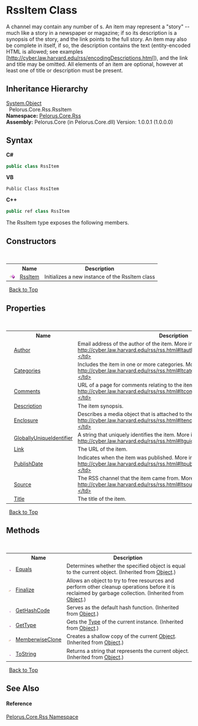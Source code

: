 # RssItem Class
 

A channel may contain any number of <item>s. An item may represent a "story" -- much like a story in a newspaper or magazine; if so its description is a synopsis of the story, and the link points to the full story. An item may also be complete in itself, if so, the description contains the text (entity-encoded HTML is allowed; see examples [http://cyber.law.harvard.edu/rss/encodingDescriptions.html]), and the link and title may be omitted. All elements of an item are optional, however at least one of title or description must be present.


## Inheritance Hierarchy
<a href="http://msdn2.microsoft.com/en-us/library/e5kfa45b" target="_blank">System.Object</a><br />&nbsp;&nbsp;Pelorus.Core.Rss.RssItem<br />
**Namespace:**&nbsp;<a href="683C06D0">Pelorus.Core.Rss</a><br />**Assembly:**&nbsp;Pelorus.Core (in Pelorus.Core.dll) Version: 1.0.0.1 (1.0.0.0)

## Syntax

**C#**<br />
``` C#
public class RssItem
```

**VB**<br />
``` VB
Public Class RssItem
```

**C++**<br />
``` C++
public ref class RssItem
```

The RssItem type exposes the following members.


## Constructors
&nbsp;<table><tr><th></th><th>Name</th><th>Description</th></tr><tr><td>![Public method](media/pubmethod.gif "Public method")</td><td><a href="1C675D39">RssItem</a></td><td>
Initializes a new instance of the RssItem class</td></tr></table>&nbsp;
<a href="#rssitem-class">Back to Top</a>

## Properties
&nbsp;<table><tr><th></th><th>Name</th><th>Description</th></tr><tr><td>![Public property](media/pubproperty.gif "Public property")</td><td><a href="23EA727A">Author</a></td><td>
Email address of the author of the item. More info at http://cyber.law.harvard.edu/rss/rss.html#ltauthorgtSubelementOfLtitemgt.</td></tr><tr><td>![Public property](media/pubproperty.gif "Public property")</td><td><a href="B7F98BF6">Categories</a></td><td>
Includes the item in one or more categories. More info at http://cyber.law.harvard.edu/rss/rss.html#ltcategorygtSubelementOfLtitemgt.</td></tr><tr><td>![Public property](media/pubproperty.gif "Public property")</td><td><a href="9028CB7E">Comments</a></td><td>
URL of a page for comments relating to the item. More info at http://cyber.law.harvard.edu/rss/rss.html#ltcommentsgtSubelementOfLtitemgt.</td></tr><tr><td>![Public property](media/pubproperty.gif "Public property")</td><td><a href="C1A2EEBD">Description</a></td><td>
The item synopsis.</td></tr><tr><td>![Public property](media/pubproperty.gif "Public property")</td><td><a href="F0055E02">Enclosure</a></td><td>
Describes a media object that is attached to the item. More info at http://cyber.law.harvard.edu/rss/rss.html#ltenclosuregtSubelementOfLtitemgt.</td></tr><tr><td>![Public property](media/pubproperty.gif "Public property")</td><td><a href="6B6656C7">GloballyUniqueIdentifier</a></td><td>
A string that uniquely identifies the item. More info at http://cyber.law.harvard.edu/rss/rss.html#ltguidgtSubelementOfLtitemgt.</td></tr><tr><td>![Public property](media/pubproperty.gif "Public property")</td><td><a href="AC0F7B35">Link</a></td><td>
The URL of the item.</td></tr><tr><td>![Public property](media/pubproperty.gif "Public property")</td><td><a href="EFDFDCE8">PublishDate</a></td><td>
Indicates when the item was published. More info at http://cyber.law.harvard.edu/rss/rss.html#ltpubdategtSubelementOfLtitemgt.</td></tr><tr><td>![Public property](media/pubproperty.gif "Public property")</td><td><a href="C44F6EC3">Source</a></td><td>
The RSS channel that the item came from. More info at http://cyber.law.harvard.edu/rss/rss.html#ltsourcegtSubelementOfLtitemgt.</td></tr><tr><td>![Public property](media/pubproperty.gif "Public property")</td><td><a href="78B24AF8">Title</a></td><td>
The title of the item.</td></tr></table>&nbsp;
<a href="#rssitem-class">Back to Top</a>

## Methods
&nbsp;<table><tr><th></th><th>Name</th><th>Description</th></tr><tr><td>![Public method](media/pubmethod.gif "Public method")</td><td><a href="http://msdn2.microsoft.com/en-us/library/bsc2ak47" target="_blank">Equals</a></td><td>
Determines whether the specified object is equal to the current object.
 (Inherited from <a href="http://msdn2.microsoft.com/en-us/library/e5kfa45b" target="_blank">Object</a>.)</td></tr><tr><td>![Protected method](media/protmethod.gif "Protected method")</td><td><a href="http://msdn2.microsoft.com/en-us/library/4k87zsw7" target="_blank">Finalize</a></td><td>
Allows an object to try to free resources and perform other cleanup operations before it is reclaimed by garbage collection.
 (Inherited from <a href="http://msdn2.microsoft.com/en-us/library/e5kfa45b" target="_blank">Object</a>.)</td></tr><tr><td>![Public method](media/pubmethod.gif "Public method")</td><td><a href="http://msdn2.microsoft.com/en-us/library/zdee4b3y" target="_blank">GetHashCode</a></td><td>
Serves as the default hash function.
 (Inherited from <a href="http://msdn2.microsoft.com/en-us/library/e5kfa45b" target="_blank">Object</a>.)</td></tr><tr><td>![Public method](media/pubmethod.gif "Public method")</td><td><a href="http://msdn2.microsoft.com/en-us/library/dfwy45w9" target="_blank">GetType</a></td><td>
Gets the <a href="http://msdn2.microsoft.com/en-us/library/42892f65" target="_blank">Type</a> of the current instance.
 (Inherited from <a href="http://msdn2.microsoft.com/en-us/library/e5kfa45b" target="_blank">Object</a>.)</td></tr><tr><td>![Protected method](media/protmethod.gif "Protected method")</td><td><a href="http://msdn2.microsoft.com/en-us/library/57ctke0a" target="_blank">MemberwiseClone</a></td><td>
Creates a shallow copy of the current <a href="http://msdn2.microsoft.com/en-us/library/e5kfa45b" target="_blank">Object</a>.
 (Inherited from <a href="http://msdn2.microsoft.com/en-us/library/e5kfa45b" target="_blank">Object</a>.)</td></tr><tr><td>![Public method](media/pubmethod.gif "Public method")</td><td><a href="http://msdn2.microsoft.com/en-us/library/7bxwbwt2" target="_blank">ToString</a></td><td>
Returns a string that represents the current object.
 (Inherited from <a href="http://msdn2.microsoft.com/en-us/library/e5kfa45b" target="_blank">Object</a>.)</td></tr></table>&nbsp;
<a href="#rssitem-class">Back to Top</a>

## See Also


#### Reference
<a href="683C06D0">Pelorus.Core.Rss Namespace</a><br />